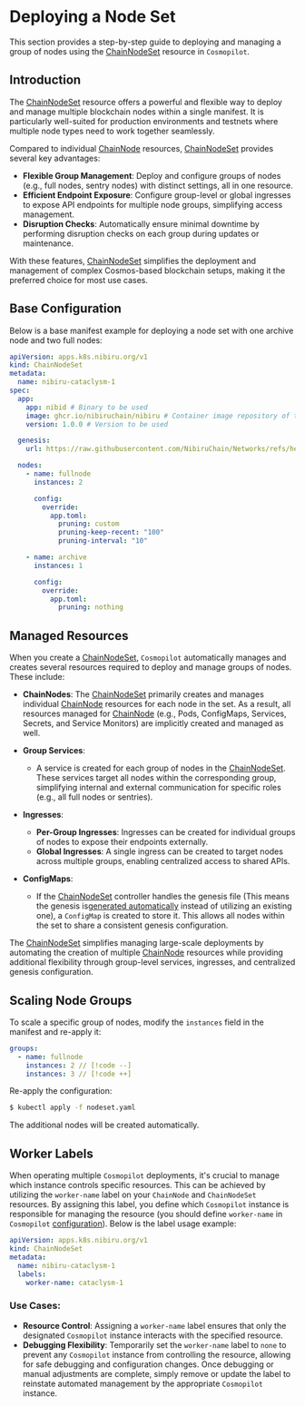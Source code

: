 # Deploying a Node Set

This section provides a step-by-step guide to deploying and managing a group of nodes using the [ChainNodeSet](/03-reference/crds/crds#chainnodeset) resource in `Cosmopilot`.

## Introduction


The [ChainNodeSet](/03-reference/crds/crds#chainnodeset) resource offers a powerful and flexible way to deploy and manage multiple blockchain nodes within a single manifest. It is particularly well-suited for production environments and testnets where multiple node types need to work together seamlessly.

Compared to individual [ChainNode](/03-reference/crds/crds#chainnode) resources, [ChainNodeSet](/03-reference/crds/crds#chainnodeset) provides several key advantages:
- **Flexible Group Management**: Deploy and configure groups of nodes (e.g., full nodes, sentry nodes) with distinct settings, all in one resource.
- **Efficient Endpoint Exposure**: Configure group-level or global ingresses to expose API endpoints for multiple node groups, simplifying access management.
- **Disruption Checks**: Automatically ensure minimal downtime by performing disruption checks on each group during updates or maintenance.

With these features, [ChainNodeSet](/03-reference/crds/crds#chainnodeset) simplifies the deployment and management of complex Cosmos-based blockchain setups, making it the preferred choice for most use cases.

## Base Configuration

Below is a base manifest example for deploying a node set with one archive node and two full nodes:

```yaml
apiVersion: apps.k8s.nibiru.org/v1
kind: ChainNodeSet
metadata:
  name: nibiru-cataclysm-1
spec:
  app:
    app: nibid # Binary to be used
    image: ghcr.io/nibiruchain/nibiru # Container image repository of the application
    version: 1.0.0 # Version to be used

  genesis:
    url: https://raw.githubusercontent.com/NibiruChain/Networks/refs/heads/main/Mainnet/cataclysm-1/genesis.json

  nodes:
    - name: fullnode
      instances: 2

      config:
        override:
          app.toml:
            pruning: custom
            pruning-keep-recent: "100"
            pruning-interval: "10"

    - name: archive
      instances: 1

      config:
        override:
          app.toml:
            pruning: nothing
```

## Managed Resources

When you create a [ChainNodeSet](/03-reference/crds/crds#chainnodeset), `Cosmopilot` automatically manages and creates several resources required to deploy and manage groups of nodes. These include:

- **ChainNodes**: The [ChainNodeSet](/03-reference/crds/crds#chainnodeset) primarily creates and manages individual [ChainNode](/03-reference/crds/crds#chainnode) resources for each node in the set. As a result, all resources managed for [ChainNode](/03-reference/crds/crds#chainnode) (e.g., Pods, ConfigMaps, Services, Secrets, and Service Monitors) are implicitly created and managed as well.

- **Group Services**:
  - A service is created for each group of nodes in the [ChainNodeSet](/03-reference/crds/crds#chainnodeset). These services target all nodes within the corresponding group, simplifying internal and external communication for specific roles (e.g., all full nodes or sentries).

- **Ingresses**:
  - **Per-Group Ingresses**: Ingresses can be created for individual groups of nodes to expose their endpoints externally.
  - **Global Ingresses**: A single ingress can be created to target nodes across multiple groups, enabling centralized access to shared APIs.

- **ConfigMaps**:
  - If the [ChainNodeSet](/03-reference/crds/crds#chainnodeset) controller handles the genesis file (This means the genesis is[generated automatically](10-initializing-new-network) instead of utilizing an existing one), a `ConfigMap` is created to store it. This allows all nodes within the set to share a consistent genesis configuration.

The [ChainNodeSet](/03-reference/crds/crds#chainnodeset) simplifies managing large-scale deployments by automating the creation of multiple [ChainNode](/03-reference/crds/crds#chainnode) resources while providing additional flexibility through group-level services, ingresses, and centralized genesis configuration.

## Scaling Node Groups

To scale a specific group of nodes, modify the `instances` field in the manifest and re-apply it:

```yaml
groups:
  - name: fullnode
    instances: 2 // [!code --]
    instances: 3 // [!code ++]
```

Re-apply the configuration:

```bash
$ kubectl apply -f nodeset.yaml
```

The additional nodes will be created automatically.

## Worker Labels

When operating multiple `Cosmopilot` deployments, it's crucial to manage which instance controls specific resources. This can be achieved by utilizing the `worker-name` label on your `ChainNode` and `ChainNodeSet` resources. By assigning this label, you define which `Cosmopilot` instance is responsible for managing the resource (you should define `worker-name` in `Cosmopilot` [configuration](/01-getting-started/03-configuration#workername)). Below is the label usage example:

```yaml
apiVersion: apps.k8s.nibiru.org/v1
kind: ChainNodeSet
metadata:
  name: nibiru-cataclysm-1
  labels:
    worker-name: cataclysm-1
```    

### Use Cases:
- **Resource Control**: Assigning a `worker-name` label ensures that only the designated `Cosmopilot` instance interacts with the specified resource.
- **Debugging Flexibility**: Temporarily set the `worker-name` label to `none` to prevent any `Cosmopilot` instance from controlling the resource, allowing for safe debugging and configuration changes. Once debugging or manual adjustments are complete, simply remove or update the label to reinstate automated management by the appropriate `Cosmopilot` instance.
